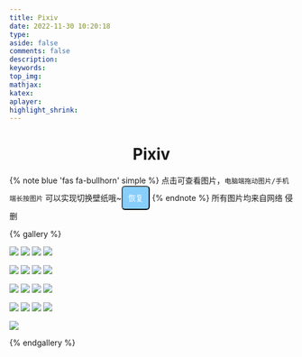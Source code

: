 ```yaml
---
title: Pixiv
date: 2022-11-30 10:20:18
type:
aside: false
comments: false
description:
keywords:
top_img:
mathjax:
katex:
aplayer:
highlight_shrink:
---
```


<style>
#page-header:not(.not-top-img):before {
    display: none !important;
}
#page-header.not-home-page {
    height: 40px;
}
#page-header #site-title, #page-header #site-subtitle, #page-header #scroll-down .scroll-down-effects {
    display: none !important;
}
</style>

<div class="title" style="text-align: center;">
  <h1>Pixiv</h1>
</div>

{% note blue 'fas fa-bullhorn' simple %}
点击可查看图片，`电脑端拖动图片/手机端长按图片` 可以实现切换壁纸哦~<button onclick="localStorage.removeItem('blogbg');location.reload();" style="background:#87CEFA;display:inline;padding: 10px 10px;border-radius:6px;color:white;"><i class="fa-solid fa-arrows-rotate"></i> 恢复</button>
{% endnote %}
所有图片均来自网络 侵删

{% gallery %}

![](https://s2.loli.net/2022/12/03/5A6wlxfrit9oImn.jpg)
![](https://s2.loli.net/2022/12/03/APOdmrCQbiXcen6.jpg)
![](https://s2.loli.net/2022/12/03/Ra8zMSsKUlmxfut.jpg)
![](https://s2.loli.net/2022/12/03/FDXcqULRV5dyTGN.jpg)

![](https://s2.loli.net/2022/12/03/zfrDjdL4T26Rcgm.jpg)
![](https://s2.loli.net/2022/12/03/gSJIU1xtlX9mH6N.jpg)
![](https://s2.loli.net/2022/12/03/biTcWYjQZdV3wPs.jpg)
![](https://s2.loli.net/2022/12/03/TdUuvIF24PflDZj.jpg)

![](https://s2.loli.net/2022/12/03/kOYetopWJCyTIRQ.jpg)
![](https://s2.loli.net/2022/12/03/5e7XBGIaAs18lur.jpg)
![](https://s2.loli.net/2022/12/03/ysFpVTdnftqW1oM.jpg)
![](https://s2.loli.net/2022/12/03/enHNbKG8X2yhUIq.jpg)

![](https://s2.loli.net/2022/12/03/aTbVlzAe7LqXI5r.jpg)
![](https://s2.loli.net/2022/12/03/qcat7jA9wxChSLF.jpg)
![](https://s2.loli.net/2022/12/03/OCEUl2oJbVnGsQj.jpg)
![](https://s2.loli.net/2022/12/03/z1fqJQpvKwTxVoM.jpg)

![](https://s2.loli.net/2022/12/03/LU6Hy1AgXzSvmZC.jpg)





{% endgallery %}

<script>
let time = ''
let imgbox = document.querySelector('.fj-gallery')
imgbox.addEventListener('contextmenu', e => e.preventDefault())
imgbox.addEventListener('dragend', e => { changeBg('url(' + e.target.src + ')'); })
imgbox.addEventListener('touchstart', e => { time = setTimeout(() => { changeBg('url(' + e.target.src + ')'); }, 500); })
imgbox.addEventListener('touchend', ()=>{clearTimeout(time)})
</script>